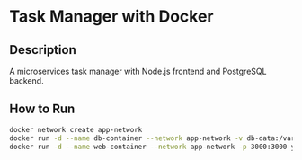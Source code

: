 # Task Manager with Docker

## Description
A microservices task manager with Node.js frontend and PostgreSQL backend.

## How to Run
```bash
docker network create app-network
docker run -d --name db-container --network app-network -v db-data:/var/lib/postgresql/data -e POSTGRES_USER=admin -e POSTGRES_PASSWORD=secret -e POSTGRES_DB=tasks yourdockerhubusername/task-manager-db:v1
docker run -d --name web-container --network app-network -p 3000:3000 yourdockerhubusername/task-manager-web:v1